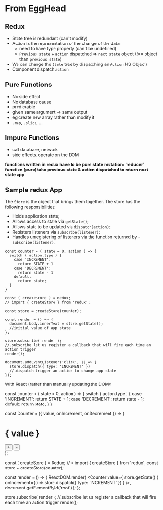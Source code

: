# From EggHead

## Redux
- State tree is redundant (can't modify)
- Action is the representation of the change of the data
	- need to have type property (can't be undefined)
  - ```Previous state``` + ```action``` dispatched => ```next state``` object (!== object than ```previous state```)
- We can change the ```State``` tree by dispatching an ```Action``` (JS Object)
- Component dispatch ```action```

## Pure Functions
- No side effect
- No database cause
- predictable
- given same argument -> same output
- eg create new array rather than modify it
- ```.map```, ```.slice```, ...

## Impure Functions
- call database, network
- side effects, operate on the DOM

__functions written in redux have to be pure__
__state mutation: 'reducer' function (pure) take previous state & action dispatched
to return next state app__

## Sample redux App

The ```Store``` is the object that brings them together. The store has the following responsibilities:

- Holds application state;
- Allows access to state via ```getState()```;
- Allows state to be updated via ```dispatch(action)```;
- Registers listeners via ```subscribe(listener)```;
- Handles unregistering of listeners via the function returned by - ```subscribe(listener)```.

```
const counter = ( state = 0, action ) => {
  switch ( action.type ) {
    case 'INCREMENT':
      return STATE + 1;
    case 'DECREMENT':
      return state - 1;
    default:
      return state;
  }
}

const ( createStore ) = Redux;
// import { createStore } from 'redux';

const store = createStore(counter);

const render = () => {
  document.body.innerText = store.getState();
  //initial value of app state
};

store.subscribe( render );
//.subscribe let us register a callback that will fire each time an action trigger
render();

document.addEventListener('click', () => {
  store.dispatch({ type: 'INCREMENT' })
  //.dispatch trigger an action to change app state
});
```

With React (rather than manually updating the DOM):

const counter = ( state = 0, action ) => {
  switch ( action.type ) {
    case 'INCREMENT':
      return STATE + 1;
    case 'DECREMENT':
      return state - 1;
    default:
      return state;
  }
}

const Counter = ({
  value,
  onIncrement,
  onDecrement
}) => (
  <div>
    <h1>{ value }</h1>
    <Button onClick={ onIncrement } >+</Button>
    <Button onClick={ onDecrement } >-</Button>
  </div>
);

const ( createStore ) = Redux;
// = import { createStore } from 'redux';
const store = createStore(counter);

const render = () => {
  ReactDOM.render(
    <Counter
      value={ store.getState() }
      onIncrement={() =>
        store.dispatch({
          type: 'INCREMENT'
          })
        }
      />,
      document.getElementById('root')
  );
};

store.subscribe( render );
//.subscribe let us register a callback that will fire each time an action trigger
render();
```
